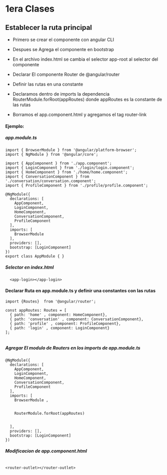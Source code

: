 # 1era Clases 

## Establecer la ruta principal 

* Primero se crear el componente con angular CLI

* Despues se Agrega el componente en bootstrap 

* En el archivo index.html se cambia el selector app-root al selector del componente 

* Declarar El componente Router de @angular/router 

* Definir las rutas en una constante 

* Declaramos dentro de imports la dependencia RouterModule.forRoot(appRoutes) donde appRoutes es la constante de las rutas 

* Borramos el app.component.html y agregamos el tag router-link

#### Ejemplo:

##### app.module.ts 

``` 
import { BrowserModule } from '@angular/platform-browser';
import { NgModule } from '@angular/core';

import { AppComponent } from './app.component';
import { LoginComponent } from './login/login.component';
import { HomeComponent } from './home/home.component';
import { ConversationComponent } from './conversation/conversation.component';
import { ProfileComponent } from './profile/profile.component';

@NgModule({
  declarations: [
    AppComponent,
    LoginComponent,
    HomeComponent,
    ConversationComponent,
    ProfileComponent
  ],
  imports: [
    BrowserModule
  ],
  providers: [],
  bootstrap: [LoginComponent]
})
export class AppModule { }

```

##### Selector en index.html  

```
  <app-login></app-login>

```

#### Declarar Ruta en app.module.ts y definir una constantes con las rutas 

```
import {Routes}  from '@angular/router';

const appRoutes: Routes = [
  { path: 'home' , component: HomeComponent},
  { path: 'conversation' , component: ConversationComponent},
  { path: 'profile' , component: ProfileComponent},
  { path: 'login' , component: LoginComponent}
];


```

##### Agregar El modulo de Routers en los imports de app.module.ts

``` 
@NgModule({
  declarations: [
    AppComponent,
    LoginComponent,
    HomeComponent,
    ConversationComponent,
    ProfileComponent
  ],
  imports: [
    BrowserModule , 


    RouterModule.forRoot(appRoutes)


  ],
  providers: [],
  bootstrap: [LoginComponent]
})

```

##### Modificacion de app.component.html 

```

<router-outlet></router-outlet>

```


